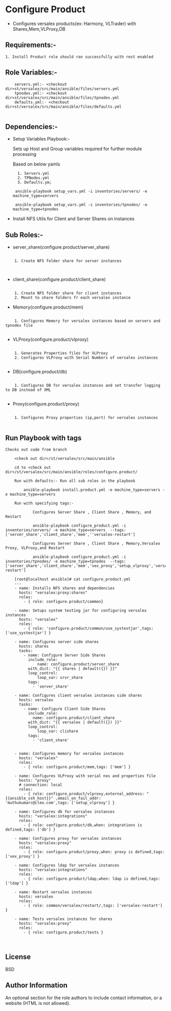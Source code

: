 Configure Product
===================

  * Configures versalex products(ex: Harmony, VLTrader) with Shares,Mem,VLProxy,DB

Requirements:-
--------------------
	
	1. Install Product role should ran successfully	with rest enabled


Role Variables:-
--------------

```
	servers.yml:- <checkout dir>st/versalex/src/main/ansible/files/servers.yml
	tpnodes.yml:- <checkout dir>st/versalex/src/main/ansible/files/tpnodes.yml
	defaults.yml:- <checkout dir>st/versalex/src/main/ansible/files/defaults.yml


```

Dependencies:-
------------

* Setup Variables Playbook:-

	Sets up Host and Group variables required for further module processing
	
	Based on below yamls
	
		1. Servers.yml
		2. TPNodes.yml
		3. Defaults.ym;
		
       ansible-playbook setup_vars.yml -i inventories/servers/ -e machine_type=servers

       ansible-playbook setup_vars.yml -i inventories/tpnodes/ -e machine_type=tpnodes


* Install NFS Utils for Client and Server Shares on instances
	
Sub Roles:-
-------------

* server_share(configure.product/server_share)

```

	1. Create NFS folder share for server instances
		
	
```

* client_share(configure.product/client_share)

```

	1. Create NFS folder share for client instances
	2. Mount to share folders fr each versalex instance

```

* Memory(configure.product/mem)

```	

	1. Configures Memory for versalex instances based on servers and tpnodes file
		

```

* VLProxy(configure.product/vlproxy)

```	

	1. Generates Properties files for VLProxy 
	2. Configures VLProxy with Serial Numbers of versalex instances
		

```

* DB(configure.product/db)

```	

	1. Configures DB for versalex instances and set transfer logging to DB instead of XML
		

```

* Proxy(configure.product/proxy)

```	

	1. Configures Proxy properties (ip,port) for versalex instances 	
		

```

Run Playbook with tags
-----------------------
	Checks out code from branch 
	
```
	<check out dir>/st/versalex/src/main/ansible

	cd to <check out dir>/st/versalex/src/main/ansible/roles/configure.product/

    Run with defaults:- Run all sub roles in the playbook
    
        ansible-playbook install.product.yml -e machine_type=servers -e machine_type=servers
    
    Run with specifying tags:- 
    
    		Configures Server Share , Client Share , Memory, and Restart
    		
		    ansible-playbook configure_product.yml -i inventories/servers/ -e machine_type=servers  --tags: ['server_share','client_share','mem',''versalex-restart']
		    
    		Configures Server Share , Client Share , Memory,Versalex Proxy, VLProxy,and Restart
    		
		    ansible-playbook configure_product.yml -i inventories/tpnodes/ -e machine_type=tpnodes  --tags: ['server_share','client_share','mem','vex_proxy','setup_vlproxy','versalex-restart']

	[root@localhost ansible]# cat configure_product.yml
	---
	- name: Installs NFS shares and dependencies
	  hosts: "versalex:proxy:shares"
	  roles:
		- { role: configure.product/common}

	- name: Setups system testing jar for configuring versalex instances
	  hosts: "versalex"
	  roles:
		- { role: 'configure.product/common/use_systestjar',tags: ['use_systestjar'] }

	- name: Configures server side shares
	  hosts: shares
	  tasks:
		- name: Configure Server Side Shares
		  include_role:
			  name: configure.product/server_share
		  with_dict: "{{ shares | default({}) }}"
		  loop_control:
			  loop_var: srvr_share
		  tags:
			- 'server_share'

	- name: Configures client versalex instances side shares
	  hosts: versalex
	  tasks:
		- name: Configure Client Side Shares
		  include_role:
			name: configure.product/client_share
		  with_dict: "{{ versalex | default({}) }}"
		  loop_control:
			  loop_var: clishare
		  tags:
			- 'client_share'


	- name: Configures memory for versalex instances
	  hosts: "versalex"
	  roles:
		- { role: configure.product/mem,tags: ['mem'] }

	- name: Configures VLProxy with serial nos and properties file
	  hosts: "proxy"
	  # connection: local
	  roles:
		- { role: configure.product/vlproxy,external_address: "{{ansible_ssh_host}}" ,email_on_fail_addr: 'muthukumarc@cleo.com',tags: ['setup_vlproxy'] }

	- name: Configures db for versalex instances
	  hosts: "versalex:integrations"
	  roles:
		- { role: configure.product/db,when: integrations is defined,tags: ['db'] }

	- name: Configures proxy for versalex instances
	  hosts: "versalex:proxy"
	  roles:
		- { role: configure.product/proxy,when: proxy is defined,tags: ['vex_proxy'] }

	- name: Configures ldap for versalex instances
	  hosts: "versalex:integrations"
	  roles:
		- { role: configure.product/ldap,when: ldap is defined,tags: ['ldap'] }

	- name: Restart versalex instances
	  hosts: versalex
	  roles:
		- { role: common/versalex/restart/,tags: ['versalex-restart'] }

	- name: Tests versalex instances for shares
	  hosts: "versalex:proxy"
	  roles:
		- { role: configure.product/tests }

	
```
 
License
-------

BSD

Author Information
------------------

An optional section for the role authors to include contact information, or a website (HTML is not allowed).